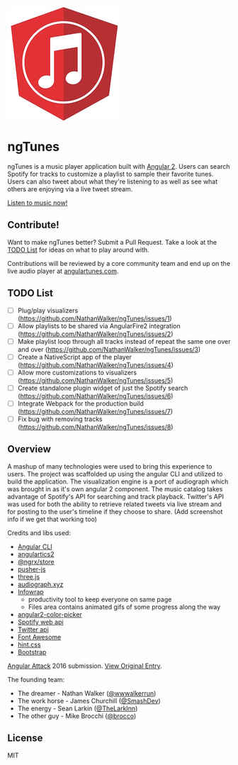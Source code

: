 ![ngTunes](graphics/ngtunes-logo-sm.jpg)

# ngTunes

ngTunes is a music player application built with [Angular 2](https://angular.io/). Users can search Spotify for tracks to customize a playlist to sample their favorite tunes. Users can also tweet about what they're listening to as well as see what others are enjoying via a live tweet stream.

[Listen to music now!](http://www.angulartunes.com)

## Contribute!

Want to make ngTunes better?
Submit a Pull Request. Take a look at the [TODO List](#todo-list) for ideas on what to play around with.

Contributions will be reviewed by a core community team and end up on the live audio player at [angulartunes.com](http://www.angulartunes.com).

## TODO List

- [ ] Plug/play visualizers (https://github.com/NathanWalker/ngTunes/issues/1)
- [ ] Allow playlists to be shared via AngularFire2 integration (https://github.com/NathanWalker/ngTunes/issues/2)
- [ ] Make playlist loop through all tracks instead of repeat the same one over and over (https://github.com/NathanWalker/ngTunes/issues/3)
- [ ] Create a NativeScript app of the player (https://github.com/NathanWalker/ngTunes/issues/4)
- [ ] Allow more customizations to visualizers (https://github.com/NathanWalker/ngTunes/issues/5)
- [ ] Create standalone plugin widget of just the Spotify search (https://github.com/NathanWalker/ngTunes/issues/6)
- [ ] Integrate Webpack for the production build (https://github.com/NathanWalker/ngTunes/issues/7)
- [ ] Fix bug with removing tracks (https://github.com/NathanWalker/ngTunes/issues/8)

## Overview

A mashup of many technologies were used to bring this experience to users. 
The project was scaffolded up using the angular CLI and utilized to build 
the application. The visualization engine is a port of audiograph which 
was brought in as it's own angular 2 component. The music catalog takes 
advantage of Spotify's API for searching and track playback. Twitter's 
API was used for both the ability to retrieve related tweets via live 
stream and for posting to the user's timeline if they choose to share. 
(Add screenshot info if we get that working too)

Credits and libs used:

* [Angular CLI](https://cli.angular.io/)
* [angulartics2](https://github.com/angulartics/angulartics2)
* [@ngrx/store](https://github.com/ngrx/store)
* [pusher-js](https://github.com/pusher/pusher-js)
* [three.js](http://threejs.org/)
* [audiograph.xyz](https://github.com/mattdesl/audiograph.xyz)
* [Infowrap](http://www.infowrap.com/2159/overview?token=5c3064c7-4bab-455c-b133-c5bbaee31f0f)
  * productivity tool to keep everyone on same page
  * Files area contains animated gifs of some progress along the way
* [angular2-color-picker](https://github.com/Alberplz/angular2-color-picker)
* [Spotify web api](https://developer.spotify.com/web-api/)
* [Twitter api](https://dev.twitter.com/rest/public)
* [Font Awesome](http://fontawesome.io/)
* [hint.css](http://kushagragour.in/lab/hint/)
* [Bootstrap](http://getbootstrap.com/)

[Angular Attack](https://www.angularattack.com/entries/all) 2016 submission. [View Original Entry](https://www.angularattack.com/entries/1393-48angles).

The founding team:
- The dreamer - Nathan Walker ([@wwwalkerrun](http://twitter.com/wwwalkerrun))
- The work horse - James Churchill ([@SmashDev](http://twitter.com/SmashDev))
- The energy - Sean Larkin ([@TheLarkInn](http://twitter.com/TheLarkInn))
- The other guy - Mike Brocchi ([@brocco](http://twitter.com/brocco))

## License

MIT
